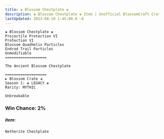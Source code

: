 ```yaml
---
title: ❀ Blossom Chestplate ❀
description: ❀ Blossom Chestplate ❀ Item | Unofficial BlossomCraft Crate & Item Documentation
lastUpdated: 2023-08-19 1:45:00.0 -6
---
```

```
❀ Blossom Chestplate ❀
Projectile Protection VI
Protection VI
Blossom Quadhelix Particles
Endrod Trail Particles
Unmodifiable
===================

The Ancient Blossom Chestplate

===================
► Blossom Crate ◄
Season 1: ❀ LEGACY ❀
Rarity: MYTHIC

Unbreakable
```
### Win Chance: 2%

##### item:
`Netherite Chestplate`